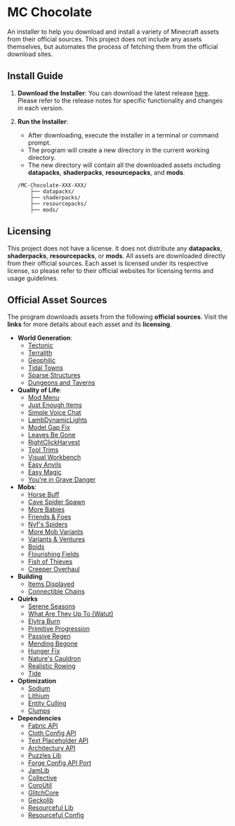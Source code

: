 # MC Chocolate
An installer to help you download and install a variety of Minecraft assets from their official sources.
This project does not include any assets themselves, but automates the process of fetching them from the official download sites.

## Install Guide
1. **Download the Installer**:
   You can download the latest release [here](https://github.com/q4niel/MC-Chocolate/releases).
   Please refer to the release notes for specific functionality and changes in each version.

2. **Run the Installer**:
    - After downloading, execute the installer in a terminal or command prompt.
    - The program will create a new directory in the current working directory.
    - The new directory will contain all the downloaded assets including **datapacks**, **shaderpacks**, **resourcepacks**, and **mods**.
    ```
    /MC-Chocolate-XXX-XXX/
        ├── datapacks/
        ├── shaderpacks/
        ├── resourcepacks/
        ├── mods/
    ```

## Licensing
This project does not have a license.
It does not distribute any **datapacks**, **shaderpacks**, **resourcepacks**, or **mods**.
All assets are downloaded directly from their official sources.
Each asset is licensed under its respective license, so please refer to their official websites for licensing terms and usage guidelines.

## Official Asset Sources
The program downloads assets from the following **official sources**. Visit the **links** for more details about each asset and its **licensing**.
- **World Generation**:
    - [Tectonic](https://modrinth.com/datapack/tectonic/version/mSYrCaov)
    - [Terralith](https://modrinth.com/datapack/terralith/version/lQreFvOm)
    - [Geophilic](https://modrinth.com/datapack/geophilic/version/ahZqcuRr)
    - [Tidal Towns](https://modrinth.com/datapack/tidal-towns/version/lMvNx9a5)
    - [Sparse Structures](https://modrinth.com/mod/sparsestructures/version/2.2)
    - [Dungeons and Taverns](https://modrinth.com/datapack/dungeons-and-taverns/version/v4.4.4+mod)
- **Quality of Life**:
    - [Mod Menu](https://modrinth.com/mod/modmenu/version/11.0.3)
    - [Just Enough Items](https://modrinth.com/mod/jei/version/19.21.0.247)
    - [Simple Voice Chat](https://modrinth.com/plugin/simple-voice-chat/version/fabric-1.21.1-2.5.26)
    - [LambDynamicLights](https://modrinth.com/mod/lambdynamiclights/version/3.1.3+1.21.1)
    - [Model Gap Fix](https://modrinth.com/mod/modelfix/version/1.21-1.6)
    - [Leaves Be Gone](https://modrinth.com/mod/leaves-be-gone/version/v21.0.0-1.21-Fabric)
    - [RightClickHarvest](https://modrinth.com/mod/rightclickharvest/version/4R1YFTOu)
    - [Tool Trims](https://modrinth.com/datapack/tool-trims/version/2.2.2)
    - [Visual Workbench](https://modrinth.com/mod/visual-workbench/version/v21.0.5-1.21-Fabric)
    - [Easy Anvils](https://modrinth.com/mod/easy-anvils/version/v21.0.5-1.21-Fabric)
    - [Easy Magic](https://modrinth.com/mod/easy-magic/version/v21.0.4-1.21-Fabric)
    - [You're in Grave Danger](https://modrinth.com/mod/yigd/version/2.4.11)
- **Mobs**:
    - [Horse Buff](https://modrinth.com/mod/horsebuff/version/2.1.8)
    - [Cave Spider Spawn](https://modrinth.com/mod/cave-spider-spawn/version/1.21.1-1.2-fabric+forge+neo)
    - [More Babies](https://modrinth.com/mod/more-babies/version/2.0.0-1.21-fabric)
    - [Friends & Foes](https://modrinth.com/mod/friends-and-foes/version/fabric-mc1.21.1-3.0.6)
    - [Nyf's Spiders](https://modrinth.com/mod/nyfs-spiders/version/XrZVRpEA)
    - [More Mob Variants](https://modrinth.com/mod/more-mob-variants/version/1.3.1.1)
    - [Variants & Ventures](https://modrinth.com/mod/variants-and-ventures/version/fabric-mc1.21.1-1.0.6)
    - [Boids](https://modrinth.com/mod/boids/version/1.2.3)
    - [Flourishing Fields](https://modrinth.com/mod/flourishing-fields/version/0.2.1-1.21-Fabric)
    - [Fish of Thieves](https://modrinth.com/mod/fish-of-thieves/version/4.0.1-fabric)
    - [Creeper Overhaul](https://modrinth.com/mod/creeper-overhaul/version/LvGcZBEq)
- **Building**
    - [Items Displayed](https://modrinth.com/mod/items-displayed/version/1.3-1.21)
    - [Connectible Chains](https://modrinth.com/mod/connectiblechains/version/2.4.2+1.21.1)
- **Quirks**
    - [Serene Seasons](https://modrinth.com/mod/serene-seasons/version/q8BN28TQ)
    - [What Are They Up To (Watut)](https://modrinth.com/mod/what-are-they-up-to/version/1.21.0-1.1.3)
    - [Elytra Burn](https://modrinth.com/mod/elytra-burn/version/0.0.1-1.21-Fabric)
    - [Primitive Progression](https://modrinth.com/mod/primitive-progression/version/0.5.0-1.21-Fabric)
    - [Passive Regen](https://modrinth.com/mod/passive-regen/version/0.0.1-1.21-Fabric)
    - [Mending Begone](https://github.com/q4niel/Mending-Begone/releases/tag/0.2.0)
    - [Hunger Fix](https://modrinth.com/mod/hunger-fix/version/0.2.0-1.21-Fabric)
    - [Nature's Cauldron](https://modrinth.com/mod/natures-cauldron/version/0.2.0-1.21-Fabric)
    - [Realistic Rowing](https://modrinth.com/mod/realistic-rowing/version/1.0.0)
    - [Tide](https://modrinth.com/mod/tide/version/XPlM2MNe)
- **Optimization**
    - [Sodium](https://modrinth.com/mod/sodium/version/mc1.21-0.5.9)
    - [Lithium](https://modrinth.com/mod/lithium/version/mc1.21-0.13.1)
    - [Entity Culling](https://modrinth.com/mod/entityculling/version/MQuJQtw8)
    - [Clumps](https://modrinth.com/mod/clumps/version/18.0.0.2)
- **Dependencies**
    - [Fabric API](https://modrinth.com/mod/fabric-api/version/0.102.0+1.21)
    - [Cloth Config API](https://modrinth.com/mod/cloth-config/version/15.0.140+fabric)
    - [Text Placeholder API](https://modrinth.com/mod/placeholder-api/version/2.4.1+1.21)
    - [Architectury API](https://modrinth.com/mod/architectury-api/version/13.0.8+fabric)
    - [Puzzles Lib](https://modrinth.com/mod/puzzles-lib/version/v21.0.28-1.21-Fabric)
    - [Forge Config API Port](https://modrinth.com/mod/forge-config-api-port/version/v21.0.8-1.21-Fabric)
    - [JamLib](https://modrinth.com/mod/jamlib/version/GuJVwwK1)
    - [Collective](https://modrinth.com/mod/collective/version/1.21.1-7.87-fabric+forge+neo)
    - [CoroUtil](https://modrinth.com/mod/coroutil/version/1.21.0-1.3.7)
    - [GlitchCore](https://modrinth.com/mod/glitchcore/version/2zGz6n4Q)
    - [Geckolib](https://modrinth.com/mod/geckolib/version/4.5.8)
    - [Resourceful Lib](https://modrinth.com/mod/resourceful-lib/version/qhDtAMev)
    - [Resourceful Config](https://modrinth.com/mod/resourceful-config/version/dOnnWty6)